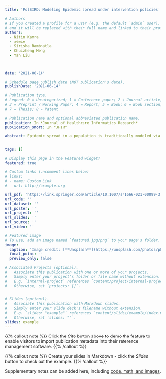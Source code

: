 ```yaml
---
title: 'PolSIRD: Modeling Epidemic spread under intervention policies'

# Authors
# If you created a profile for a user (e.g. the default `admin` user), write the username (folder name) here
# and it will be replaced with their full name and linked to their profile.
authors:
  - Nitin Kamra
  - admin
  - Sirisha Rambhatla
  - Chuizheng Meng
  - Yan Liu



date: '2021-06-14'

# Schedule page publish date (NOT publication's date).
publishDate: '2021-06-14'

# Publication type.
# Legend: 0 = Uncategorized; 1 = Conference paper; 2 = Journal article;
# 3 = Preprint / Working Paper; 4 = Report; 5 = Book; 6 = Book section;
# 7 = Thesis; 8 = Patent

# Publication name and optional abbreviated publication name.
publication: In *Journal of Healthcare Informatics Research*
publication_short: In *JHIR*

abstract: Epidemic spread in a population is traditionally modeled via compartmentalized models which represent the free evolution of disease in the absence of any intervention policies. In addition, these models assume full observability of disease cases and do not account for under-reporting. We present a mathematical model, namely PolSIRD, which accounts for the under-reporting by introducing an observation mechanism. It also captures the effects of intervention policies on the disease spread parameters by leveraging intervention policy data along with the reported disease cases. Furthermore, we allow our recurrent model to learn the initial hidden state of all compartments end-to-end along with other parameters via gradient-based training. We apply our model to the spread of the recent global outbreak of COVID-19 in the USA, where our model outperforms the methods employed by the CDC in predicting the spread. We also provide counterfactual simulations from our model to analyze the effect of lifting the intervention policies prematurely and our model correctly predicts the second wave of the epidemic.


tags: []

# Display this page in the Featured widget?
featured: true

# Custom links (uncomment lines below)
# links:
# - name: Custom Link
#   url: http://example.org

url_pdf: 'https://link.springer.com/article/10.1007/s41666-021-00099-3'
url_code: ''
url_dataset: ''
url_poster: ''
url_project: ''
url_slides: ''
url_source: ''
url_video: ''

# Featured image
# To use, add an image named `featured.jpg/png` to your page's folder.
image:
  caption: 'Image credit: [**Unsplash**](https://unsplash.com/photos/pLCdAaMFLTE)'
  focal_point: ''
  preview_only: false

# Associated Projects (optional).
#   Associate this publication with one or more of your projects.
#   Simply enter your project's folder or file name without extension.
#   E.g. `internal-project` references `content/project/internal-project/index.md`.
#   Otherwise, set `projects: []`.


# Slides (optional).
#   Associate this publication with Markdown slides.
#   Simply enter your slide deck's filename without extension.
#   E.g. `slides: "example"` references `content/slides/example/index.md`.
#   Otherwise, set `slides: ""`.
slides: example
---
```


{{% callout note %}}
Click the _Cite_ button above to demo the feature to enable visitors to import publication metadata into their reference management software.
{{% /callout %}}

{{% callout note %}}
Create your slides in Markdown - click the _Slides_ button to check out the example.
{{% /callout %}}

Supplementary notes can be added here, including [code, math, and images](https://wowchemy.com/docs/writing-markdown-latex/).
